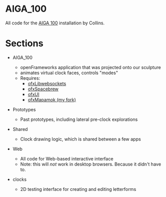 AIGA_100
========
All code for the [AIGA 100](https://vimeo.com/94984940) installation by Collins.

Sections
========
* AIGA_100
  * openFrameworks application that was projected onto our sculpture
  * animates virtual clock faces, controls "modes"
  * Requires:
    * [ofxLibwebsockets](github.com/labatrockwell/ofxLibwebsockets)
    * [ofxSpacebrew](https://github.com/spacebrew/ofxSpacebrew)
    * [ofxUI](https://github.com/rezaali/ofxUI/)
    * [ofxMapamok (my fork)](https://github.com/robotconscience/ofxMapamok)
  
* Prototypes
  * Past prototypes, including lateral pre-clock explorations
  
* Shared
  * Clock drawing logic, which is shared between a few apps
  
* Web
  * All code for Web-based interactive interface
  * Note: this will *not* work in desktop browsers. Because it didn't have to.
  
* clocks
  * 2D testing interface for creating and editing letterforms
